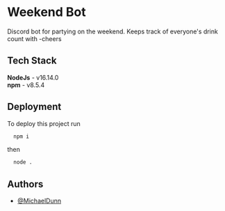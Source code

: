 
# Weekend Bot

Discord bot for partying on the weekend. Keeps track of everyone's drink count with -cheers


## Tech Stack

**NodeJs** - v16.14.0\
**npm** - v8.5.4


## Deployment

To deploy this project run

```bash
  npm i
```
then
```bash
  node .
```


## Authors

- [@MichaelDunn](https://www.github.com/michael-dunn)

